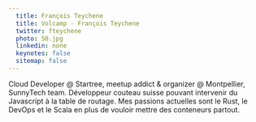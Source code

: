 ```yaml
---
  title: François Teychene
  title: Volcamp - François Teychene
  twitter: fteychene
  photo: 50.jpg
  linkedin: none
  keynotes: false
  sitemap: false
---
```

Cloud Developer @ Startree, meetup addict & organizer @ Montpellier, SunnyTech team.
Développeur couteau suisse pouvant intervenir du Javascript à la table de routage. Mes passions actuelles sont le Rust, le DevOps et le Scala en plus de vouloir mettre des conteneurs partout.